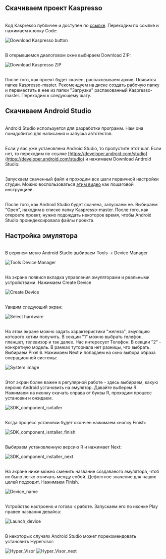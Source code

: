 ## Скачиваем проект Kaspresso
<br> Код Kaspresso публичен и доступен по [ссылке](https://github.com/KasperskyLab/Kaspresso/blob/master/artifacts/adbserver-desktop.jar). Переходим по ссылке и нажимаем кнопку Code:

<img src="../images/Github_download_button.png" alt="Download Kaspresso button"/>

<br> В открывшемся диалоговом окне выбираем Download ZIP:

<img src="../images/Github_download_zip.png" alt="Download Kaspresso ZIP"/>

<br> После того, как проект будет скачен, распаковываем архив. Появится папка Kaspresso-master. Рекомендуем на диске создать рабочую папку и переместить в нее из папки "Загрузки" распакованный Kaspresso-master. Переходим к следующему шагу.

## Скачиваем Android Studio

<br> Android Studio используется для разработки программ. Нам она понадобится для написания и запуска автотестов.

<br> Если у вас уже установлена Android Studio, то пропустите этот шаг. Если нет, то переходим по ссылке [https://developer.android.com/studio](https://developer.android.com/studio) и нажимаем Download Android Studio:

<br> Запускаем скаченный файл и проходим все шаги первичной настройки студии. Можно воспользоваться [этим видео](https://www.youtube.com/watch?v=T47duC2gURM) как пошаговой инструкцией.

<br> После того, как Android Studio будет скачена, запускаем ее. Выбираем "Open", находим в списке папку Kaspresso-master. После того, как откроете проект, нужно подождать некоторое время, чтобы Android Studio проиндексировала файлы проекта.

## Настройка эмулятора

<br> В верхнем меню Android Studio выбираем Tools -> Device Manager

<img src="../images/Tools_Device_Manager.png" alt="Tools Device Manager"/>

<br> На экране появися вкладка управления эмуляторами и реальными устройствами. Нажимаем Create Device

<img src="../images/Create_device.png" alt="Create Device"/>

<br> Увидим следующий экран:

<img src="../images/Select_hardware.png" alt="Select hardware"/>

<br> На этом экране можно задать характеристики "железа", эмуляцию которого хотим получить. В секции "1" можно выбрать телефон, планшет, телевизор и так далее. Нас интересует Телефон. В секции "2" - конкретную модель. В рамках туториала нет разницы, что выбрать. Выбираем Pixel 6. Нажимаем Next и попадаем на окно выбора образа операционной системы:

<img src="../images/System_Image.png" alt="System image"/>

<br> Этот экран более важен в регулярной работе - здесь выбираем, какую версию Android установить на эмулятор. Давайте выберем R. Нажимаем на иконку скачать справа от буквы R, проходим процесс установки и ожидаем.

<img src="../images/SDK_component_isntaller.png" alt="SDK_component_isntaller"/>

<br> Когда процесс установки будет окончен нажимаем кнопку Finish:

<img src="../images/SDK_component_installer_finish.png" alt="SDK_component_isntaller_finish"/>

<br> Выбираем установленную версию R и нажимает Next:

<img src="../images/SDK_component_installer_next.png" alt="SDK_component_installer_next"/>

<br> На экране ниже можно сменить название создаваеого эмулятора, чтоб их было легко отличать между собой. Дефолтное значение для наших целей подходит. Нажимаем Finish.

<img src="../images/Device_name.png" alt="Device_name"/>

<br> Устройство настроено и готово к работе. Запускаем его по иконке Play правее названия девайса:

<img src="../images/Launch_device.png" alt="Launch_device"/>

<br> В некоторых случаях Android Studio может порекомендовать установить Hypervisor:

<img src="../images/Hyper_Visor.png" alt="Hyper_Visor"/>

<img src="../images/Hyper_Visor_next.png" alt="Hyper_Visor_next"/>


